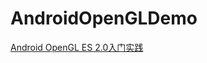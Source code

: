# AndroidOpenGLDemo
[Android OpenGL ES 2.0入门实践](https://blog.csdn.net/jjf19891208/article/details/134102251)
